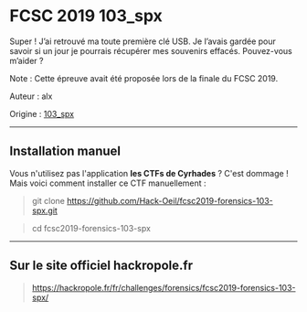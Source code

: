 # FCSC 2019 103_spx

Super ! J’ai retrouvé ma toute première clé USB. Je l’avais gardée pour savoir si un jour je pourrais récupérer mes souvenirs effacés. Pouvez-vous m’aider ?

Note : Cette épreuve avait été proposée lors de la finale du FCSC 2019.

Auteur : alx

Origine : [103_spx](https://hackropole.fr/fr/challenges/forensics/fcsc2019-forensics-103-spx/)


-----------

## Installation manuel
Vous n'utilisez pas l'application **les CTFs de Cyrhades** ? C'est dommage !
Mais voici comment installer ce CTF manuellement :

> git clone https://github.com/Hack-Oeil/fcsc2019-forensics-103-spx.git

> cd fcsc2019-forensics-103-spx


-----------

## Sur le site officiel hackropole.fr
> https://hackropole.fr/fr/challenges/forensics/fcsc2019-forensics-103-spx/